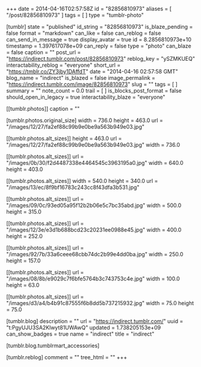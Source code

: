 +++
date = 2014-04-16T02:57:58Z
id = "82856810973"
aliases = [ "/post/82856810973" ]
tags = [ ]
type = "tumblr-photo"

[tumblr]
state = "published"
id_string = "82856810973"
is_blaze_pending = false
format = "markdown"
can_like = false
can_reblog = false
can_send_in_message = true
display_avatar = true
id = 8.2856810973e+10
timestamp = 1.397617078e+09
can_reply = false
type = "photo"
can_blaze = false
caption = ""
post_url = "https://indirect.tumblr.com/post/82856810973"
reblog_key = "ySZMKUEQ"
interactability_reblog = "everyone"
short_url = "https://tmblr.co/ZY3jby1DAffdT"
date = "2014-04-16 02:57:58 GMT"
blog_name = "indirect"
is_blazed = false
image_permalink = "https://indirect.tumblr.com/image/82856810973"
slug = ""
tags = [ ]
summary = ""
note_count = 0.0
trail = [ ]
is_blocks_post_format = false
should_open_in_legacy = true
interactability_blaze = "everyone"

[[tumblr.photos]]
caption = ""

[tumblr.photos.original_size]
width = 736.0
height = 463.0
url = "/images/12/27/fa2ef88c99b9e0be9a563b949e03.jpg"

[[tumblr.photos.alt_sizes]]
height = 463.0
url = "/images/12/27/fa2ef88c99b9e0be9a563b949e03.jpg"
width = 736.0

[[tumblr.photos.alt_sizes]]
url = "/images/0b/30/f2d4487338e4464545c3963195a0.jpg"
width = 640.0
height = 403.0

[[tumblr.photos.alt_sizes]]
width = 540.0
height = 340.0
url = "/images/13/ec/8f9bf16783c243cc8f43dfa3b531.jpg"

[[tumblr.photos.alt_sizes]]
url = "/images/09/0c/93ed05a95f12b2b06e5c7bc35abd.jpg"
width = 500.0
height = 315.0

[[tumblr.photos.alt_sizes]]
url = "/images/12/3e/e3d1b688bcd23c20231ee0988e45.jpg"
width = 400.0
height = 252.0

[[tumblr.photos.alt_sizes]]
url = "/images/92/7b/33a6ceee68cbb74dc2b99e4dd0ba.jpg"
width = 250.0
height = 157.0

[[tumblr.photos.alt_sizes]]
url = "/images/08/8b/e9029c7f6bfe5764b3c743753c4e.jpg"
width = 100.0
height = 63.0

[[tumblr.photos.alt_sizes]]
url = "/images/d3/a4/b4b91c87555f6b8dd5b737215932.jpg"
width = 75.0
height = 75.0

[tumblr.blog]
description = ""
url = "https://indirect.tumblr.com/"
uuid = "t:PgyUJU3SA2Klwyt81UWAwQ"
updated = 1.738205153e+09
can_show_badges = true
name = "indirect"
title = "indirect"

[tumblr.blog.tumblrmart_accessories]

[tumblr.reblog]
comment = ""
tree_html = ""
+++
